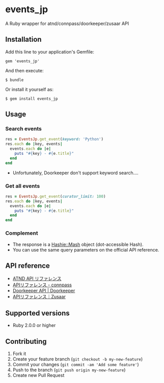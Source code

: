 # events_jp

A Ruby wrapper for atnd/connpass/doorkeeper/zusaar API

## Installation

Add this line to your application's Gemfile:

    gem 'events_jp'

And then execute:

    $ bundle

Or install it yourself as:

    $ gem install events_jp

## Usage

### Search events

```ruby
res = EventsJp.get_event(keyword: 'Python')
res.each do |key, events|
  events.each do |e|
    puts "#{key} - #{e.title}"
  end
end
```

* Unfortunately, Doorkeeper don't support keyword search....

### Get all events

```ruby
res = EventsJp.get_event(curator_limit: 100)
res.each do |key, events|
  events.each do |e|
    puts "#{key} - #{e.title}"
  end
end
```

### Complement

* The response is a [Hashie::Mash](https://github.com/intridea/hashie#mash) object (dot-accessible Hash).
* You can use the same query parameters on the official API reference.

## API reference

- [ATND API リファレンス](http://api.atnd.org/)
- [APIリファレンス - connpass](http://connpass.com/about/api/)
- [Doorkeeper API | Doorkeeper](http://www.doorkeeperhq.com/developer/api)
- [APIリファレンス｜Zusaar](http://www.zusaar.com/doc/api.html)

## Supported versions

- Ruby 2.0.0 or higher

## Contributing

1. Fork it
2. Create your feature branch (`git checkout -b my-new-feature`)
3. Commit your changes (`git commit -am 'Add some feature'`)
4. Push to the branch (`git push origin my-new-feature`)
5. Create new Pull Request

